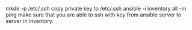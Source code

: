 mkdir -p /etc/.ssh
copy private key to /etc/.ssh
ansible -i inventory all -m ping
make sure that you are able to ssh with key from ansible server to server in inventory.
